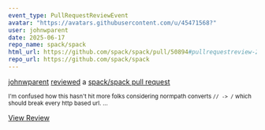 ```yaml
---
event_type: PullRequestReviewEvent
avatar: "https://avatars.githubusercontent.com/u/45471568?"
user: johnwparent
date: 2025-06-17
repo_name: spack/spack
html_url: https://github.com/spack/spack/pull/50894#pullrequestreview-2936019733
repo_url: https://github.com/spack/spack
---
```


<a href='https://github.com/johnwparent' target='_blank'>johnwparent</a> <a href='https://github.com/spack/spack/pull/50894#pullrequestreview-2936019733' target='_blank'>reviewed</a> a <a href='https://github.com/spack/spack/pull/50894' target='_blank'>spack/spack pull request</a>

<small>I'm confused how this hasn't hit more folks considering normpath converts `// -> /` which should break every http based url....</small>

<a href='https://github.com/spack/spack/pull/50894#pullrequestreview-2936019733' target='_blank'>View Review</a>